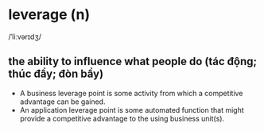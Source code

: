 # leverage (n)

/ˈliːvərɪdʒ/

## the ability to influence what people do (tác động; thúc đẩy; đòn bẩy)

- A business leverage point is some activity from which a competitive advantage can be gained.
- An application leverage point is some automated function that might provide a competitive advantage to the using business unit(s).